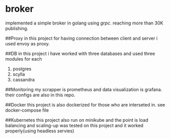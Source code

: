 # broker

implemented a simple broker in golang using *grpc*.
reaching more than 30K publishing.

##Proxy
in this project for having connection between client and server i used envoy as proxy.

##DB
in this project i have worked with three databases and used three modules for each
  1. postgres
  2. scylla
  3. cassandra
  
##Monitoring
my scrapper is prometheus and data visualization is grafana. their configs are also in this repo.

##Docker
this project is also dockerized for those who are interseted in. see docker-compose file

##Kubernetes
this project also run on minikube and the point is load balancing and scaling-up was tested on this project and it worked properly(using headless servies)  
